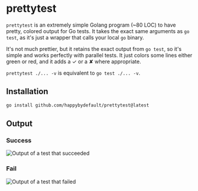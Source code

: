 # prettytest

`prettytest` is an extremely simple Golang program (~80 LOC) to have pretty, colored output for Go tests. It takes the
exact same arguments as `go test`, as it's just a wrapper that calls your local `go` binary.

It's not much prettier, but it retains the exact output from `go test`, so it's simple and works perfectly with parallel
tests. It just colors some lines either green or red, and it adds a ✓ or a ✘ where appropriate.

`prettytest ./... -v` is equivalent to `go test ./... -v`.

## Installation

```sh
go install github.com/happybydefault/prettytest@latest
```

## Output

### Success

![Output of a test that succeeded](assets/success.png "Output of a test that succeeded")

### Fail

![Output of a test that failed](assets/fail.png "Output of a test that failed")
